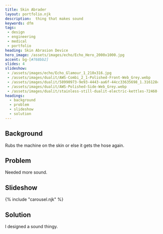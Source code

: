 ```yaml
---
title: Skin Abrader
layout: portfolio.njk
description:  thing that makes sound
keywords: dfm
tags: 
 - design
 - engineering
 - medical
 - portfolio
heading: Skin Abrasion Device
hero_image: /assets/images/echo/Echo_Hero_2000x1000.jpg
accent: bg-[#768bb2]
slides: 4
slideshow: 
 - /assets/images/echo/Echo_Glamour_1_210x316.jpg
 - /assets/images/dualit/AWS-Combi_2_1-Polished-Front-Web_Grey.webp
 - /assets/images/dualit/58990973-9e93-4443-aa6f-44cc33635698_1.316128c46f1593168ca8c913aae0b51b-2548172399.jpeg
 - /assets/images/dualit/AWS-Polished-Side-Web_Grey.webp
 - /assets/images/dualit/stainless-still-dualit-electric-kettles-72460-64_1000-620887495.jpg
headings:
  - background
  - problem
  - slideshow
  - solution
---
```


## Background

Rubs the machine on the skin or else it gets the hose again.

## Problem

Needed more sound.

## Slideshow
{% include "carousel.njk" %}

## Solution

I designed a sound thingy.

